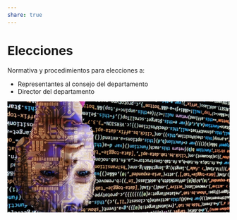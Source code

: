 ```yaml
---  
share: true  
---  
```

  
  
# Elecciones  
  
Normativa y procedimientos para elecciones a:  
  
- Representantes al consejo del departamento  
- Director del departamento  
   
![placeholder2.jpg](../assets/img/placeholder2.jpg)
